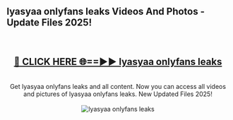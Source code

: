 <h2>lyasyaa onlyfans leaks Videos And Photos - Update Files 2025!</h2>
<br>
<div align="center">
<h2><a href="https://top-ai-tools.click/QrbHav" rel="nofollow">🔴 CLICK HERE 🌐==►► lyasyaa onlyfans leaks</a></h2>
<br>
Get lyasyaa onlyfans leaks and all content. Now you can access all videos and pictures of lyasyaa onlyfans leaks. New Updated Files 2025!
<br>
<br>
<a href="https://top-ai-tools.click/QrbHav" rel="nofollow" data-target="animated-image.originalLink"><img src="https://i.ibb.co.com/WyWwxjT/player-gif2.gif" alt="lyasyaa onlyfans leaks" style="max-width: 100%; display: inline-block;" data-target="animated-image.originalImage"></a>
</div>
<br>